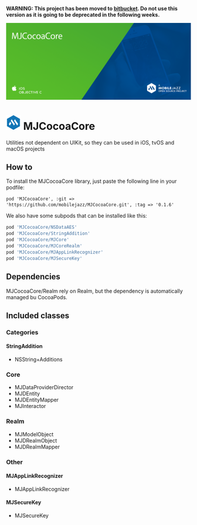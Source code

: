 **WARNING: This project has been moved to [bitbucket](https://bitbucket.org/mobilejazz/mj-cocoa-core). Do not use this version as it is going to be deprecated in the following weeks.**

![MJCocoaCore](https://raw.githubusercontent.com/mobilejazz/metadata/master/images/banners/mobile-jazz-mjcocoacore.png)

# ![Mobile Jazz Badge](https://raw.githubusercontent.com/mobilejazz/metadata/master/images/icons/mj-40x40.png) MJCocoaCore

Utilities not dependent on UIKit, so they can be used in iOS, tvOS and macOS projects


## How to 

To install the MJCocoaCore library, just paste the following line in your podfile:
```
pod 'MJCocoaCore', :git => 'https://github.com/mobilejazz/MJCocoaCore.git', :tag => '0.1.6'
```

We also have some subpods that can be installed like this:
```ruby
pod 'MJCocoaCore/NSDataAES'
pod 'MJCocoaCore/StringAddition'
pod 'MJCocoaCore/MJCore'
pod 'MJCocoaCore/MJCoreRealm'
pod 'MJCocoaCore/MJAppLinkRecognizer'
pod 'MJCocoaCore/MJSecureKey'
```

## Dependencies

MJCocoaCore/Realm rely on Realm, but the dependency is automatically managed bu CocoaPods.

## Included classes
### Categories

#### StringAddition

- NSString+Additions

### Core
- MJDataProviderDirector
- MJDEntity
- MJDEntityMapper
- MJInteractor

### Realm
- MJModelObject
- MJDRealmObject
- MJDRealmMapper

### Other
#### MJAppLinkRecognizer
- MJAppLinkRecognizer

#### MJSecureKey

- MJSecureKey


